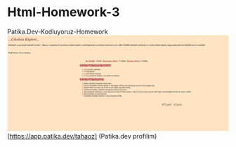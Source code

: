 # Html-Homework-3
Patika.Dev-Kodluyoruz-Homework
![Image](Çikolataküpleri.png)
[https://app.patika.dev/tahaoz] (Patika.dev profilim)
